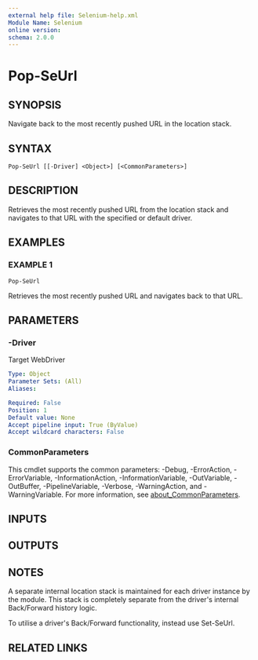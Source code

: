 ```yaml
---
external help file: Selenium-help.xml
Module Name: Selenium
online version:
schema: 2.0.0
---
```


# Pop-SeUrl

## SYNOPSIS
Navigate back to the most recently pushed URL in the location stack.

## SYNTAX

```
Pop-SeUrl [[-Driver] <Object>] [<CommonParameters>]
```

## DESCRIPTION
Retrieves the most recently pushed URL from the location stack and navigates
to that URL with the specified or default driver.

## EXAMPLES

### EXAMPLE 1
```
Pop-SeUrl
```

Retrieves the most recently pushed URL and navigates back to that URL.

## PARAMETERS

### -Driver
Target WebDriver

```yaml
Type: Object
Parameter Sets: (All)
Aliases:

Required: False
Position: 1
Default value: None
Accept pipeline input: True (ByValue)
Accept wildcard characters: False
```

### CommonParameters
This cmdlet supports the common parameters: -Debug, -ErrorAction, -ErrorVariable, -InformationAction, -InformationVariable, -OutVariable, -OutBuffer, -PipelineVariable, -Verbose, -WarningAction, and -WarningVariable. For more information, see [about_CommonParameters](http://go.microsoft.com/fwlink/?LinkID=113216).

## INPUTS

## OUTPUTS

## NOTES
A separate internal location stack is maintained for each driver instance
by the module.
This stack is completely separate from the driver's internal
Back/Forward history logic.

To utilise a driver's Back/Forward functionality, instead use Set-SeUrl.

## RELATED LINKS
